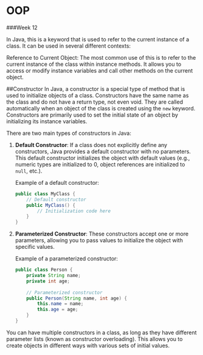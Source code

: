 # OOP

###Week 12 

In Java, this is a keyword that is used to refer to the current instance of a class. 
It can be used in several different contexts:

Reference to Current Object: The most common use of this is to refer to the current instance of the class within instance methods. 
It allows you to access or modify instance variables and call other methods on the current object.


##Constructor
In Java, a constructor is a special type of method that is used to initialize objects of a class. 
Constructors have the same name as the class and do not have a return type, not even void. They are called automatically when an object of the class is created using the `new` keyword. Constructors are primarily used to set the initial state of an object by initializing its instance variables.


There are two main types of constructors in Java:

1. **Default Constructor**: If a class does not explicitly define any constructors, Java provides a default constructor with no parameters. This default constructor initializes the object with default values (e.g., numeric types are initialized to 0, object references are initialized to `null`, etc.).

   Example of a default constructor:
   ```java
   public class MyClass {
       // Default constructor
       public MyClass() {
           // Initialization code here
       }
   }
   ```

2. **Parameterized Constructor**: These constructors accept one or more parameters, allowing you to pass values to initialize the object with specific values.

   Example of a parameterized constructor:
   ```java
   public class Person {
       private String name;
       private int age;
       
       // Parameterized constructor
       public Person(String name, int age) {
           this.name = name;
           this.age = age;
       }
   }
   ```

You can have multiple constructors in a class, as long as they have different parameter lists (known as constructor overloading). This allows you to create objects in different ways with various sets of initial values.
